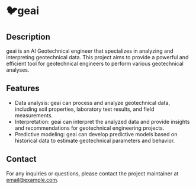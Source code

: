 # 🐦geai

## Description
geai is an AI Geotechnical engineer that specializes in analyzing and interpreting geotechnical data. This project aims to provide a powerful and efficient tool for geotechnical engineers to perform various geotechnical analyses.

## Features
- Data analysis: geai can process and analyze geotechnical data, including soil properties, laboratory test results, and field measurements.
- Interpretation: geai can interpret the analyzed data and provide insights and recommendations for geotechnical engineering projects.
- Predictive modeling: geai can develop predictive models based on historical data to estimate geotechnical parameters and behavior.

## Contact
For any inquiries or questions, please contact the project maintainer at [email@example.com](mailto:email@example.com).
